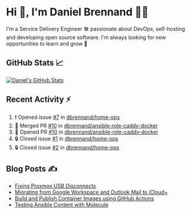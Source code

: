 # Hi 👋, I'm Daniel Brennand 👨‍💻

I'm a Service Delivery Engineer 🛠 passionate about DevOps, self-hosting and developing open source software. I'm always looking for new opportunities to learn and grow 🌱

## GitHub Stats 📈

[![Daniel's GitHub Stats](https://github-readme-stats-dbrennand.vercel.app/api?username=dbrennand&show_icons=true&count_private=true&hide_border=true&theme=dark)](https://github.com/anuraghazra/github-readme-stats)

## Recent Activity ⚡

<!--START_SECTION:activity-->
1. ❗ Opened issue [#7](https://github.com/dbrennand/home-ops/issues/7) in [dbrennand/home-ops](https://github.com/dbrennand/home-ops)
2. 🎉 Merged PR [#10](https://github.com/dbrennand/ansible-role-caddy-docker/pull/10) in [dbrennand/ansible-role-caddy-docker](https://github.com/dbrennand/ansible-role-caddy-docker)
3. 💪 Opened PR [#10](https://github.com/dbrennand/ansible-role-caddy-docker/pull/10) in [dbrennand/ansible-role-caddy-docker](https://github.com/dbrennand/ansible-role-caddy-docker)
4. 🔒 Closed issue [#1](https://github.com/dbrennand/home-ops/issues/1) in [dbrennand/home-ops](https://github.com/dbrennand/home-ops)
5. 🔒 Closed issue [#2](https://github.com/dbrennand/home-ops/issues/2) in [dbrennand/home-ops](https://github.com/dbrennand/home-ops)
<!--END_SECTION:activity-->

## Blog Posts ✍

<!-- BLOG-POST-LIST:START -->
- [Fixing Proxmox USB Disconnects](https://danielbrennand.com/blog/proxmox-fix-usb-disconnect/)
- [Migrating from Google Workspace and Outlook Mail to iCloud+](https://danielbrennand.com/blog/google-outlook-to-icloud+/)
- [Build and Publish Container Images using GitHub Actions](https://danielbrennand.com/blog/build-and-publish-container-image-gha/)
- [Testing Ansible Content with Molecule](https://danielbrennand.com/blog/testing-ansible-content/)
<!-- BLOG-POST-LIST:END -->
